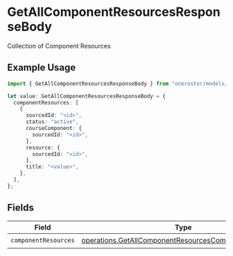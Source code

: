 # GetAllComponentResourcesResponseBody

Collection of Component Resources

## Example Usage

```typescript
import { GetAllComponentResourcesResponseBody } from "oneroster/models/operations";

let value: GetAllComponentResourcesResponseBody = {
  componentResources: [
    {
      sourcedId: "<id>",
      status: "active",
      courseComponent: {
        sourcedId: "<id>",
      },
      resource: {
        sourcedId: "<id>",
      },
      title: "<value>",
    },
  ],
};
```

## Fields

| Field                                                                                                                          | Type                                                                                                                           | Required                                                                                                                       | Description                                                                                                                    |
| ------------------------------------------------------------------------------------------------------------------------------ | ------------------------------------------------------------------------------------------------------------------------------ | ------------------------------------------------------------------------------------------------------------------------------ | ------------------------------------------------------------------------------------------------------------------------------ |
| `componentResources`                                                                                                           | [operations.GetAllComponentResourcesComponentResource](../../models/operations/getallcomponentresourcescomponentresource.md)[] | :heavy_check_mark:                                                                                                             | N/A                                                                                                                            |